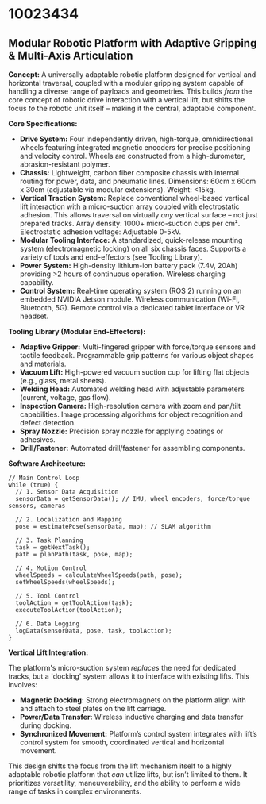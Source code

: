 # 10023434

## Modular Robotic Platform with Adaptive Gripping & Multi-Axis Articulation

**Concept:** A universally adaptable robotic platform designed for vertical and horizontal traversal, coupled with a modular gripping system capable of handling a diverse range of payloads and geometries. This builds *from* the core concept of robotic drive interaction with a vertical lift, but shifts the focus *to* the robotic unit itself – making it the central, adaptable component.

**Core Specifications:**

*   **Drive System:** Four independently driven, high-torque, omnidirectional wheels featuring integrated magnetic encoders for precise positioning and velocity control. Wheels are constructed from a high-durometer, abrasion-resistant polymer.
*   **Chassis:** Lightweight, carbon fiber composite chassis with internal routing for power, data, and pneumatic lines. Dimensions: 60cm x 60cm x 30cm (adjustable via modular extensions). Weight: <15kg.
*   **Vertical Traction System:**  Replace conventional wheel-based vertical lift interaction with a micro-suction array coupled with electrostatic adhesion.  This allows traversal on virtually *any* vertical surface – not just prepared tracks.  Array density: 1000+ micro-suction cups per cm².  Electrostatic adhesion voltage: Adjustable 0-5kV.
*   **Modular Tooling Interface:**  A standardized, quick-release mounting system (electromagnetic locking) on all six chassis faces. Supports a variety of tools and end-effectors (see Tooling Library).
*   **Power System:**  High-density lithium-ion battery pack (7.4V, 20Ah) providing >2 hours of continuous operation. Wireless charging capability.
*   **Control System:**  Real-time operating system (ROS 2) running on an embedded NVIDIA Jetson module. Wireless communication (Wi-Fi, Bluetooth, 5G).  Remote control via a dedicated tablet interface or VR headset.

**Tooling Library (Modular End-Effectors):**

*   **Adaptive Gripper:** Multi-fingered gripper with force/torque sensors and tactile feedback.  Programmable grip patterns for various object shapes and materials.
*   **Vacuum Lift:**  High-powered vacuum suction cup for lifting flat objects (e.g., glass, metal sheets).
*   **Welding Head:**  Automated welding head with adjustable parameters (current, voltage, gas flow).
*   **Inspection Camera:**  High-resolution camera with zoom and pan/tilt capabilities.  Image processing algorithms for object recognition and defect detection.
*   **Spray Nozzle:**  Precision spray nozzle for applying coatings or adhesives.
*   **Drill/Fastener:**  Automated drill/fastener for assembling components.

**Software Architecture:**

```pseudocode
// Main Control Loop
while (true) {
  // 1. Sensor Data Acquisition
  sensorData = getSensorData(); // IMU, wheel encoders, force/torque sensors, cameras

  // 2. Localization and Mapping
  pose = estimatePose(sensorData, map); // SLAM algorithm

  // 3. Task Planning
  task = getNextTask();
  path = planPath(task, pose, map);

  // 4. Motion Control
  wheelSpeeds = calculateWheelSpeeds(path, pose);
  setWheelSpeeds(wheelSpeeds);

  // 5. Tool Control
  toolAction = getToolAction(task);
  executeToolAction(toolAction);

  // 6. Data Logging
  logData(sensorData, pose, task, toolAction);
}
```

**Vertical Lift Integration:**

The platform's micro-suction system *replaces* the need for dedicated tracks, but a 'docking' system allows it to interface with existing lifts. This involves:

*   **Magnetic Docking:**  Strong electromagnets on the platform align with and attach to steel plates on the lift carriage.
*   **Power/Data Transfer:**  Wireless inductive charging and data transfer during docking.
*   **Synchronized Movement:**  Platform’s control system integrates with lift’s control system for smooth, coordinated vertical and horizontal movement.



This design shifts the focus from the lift mechanism itself to a highly adaptable robotic platform that *can* utilize lifts, but isn’t limited to them. It prioritizes versatility, maneuverability, and the ability to perform a wide range of tasks in complex environments.